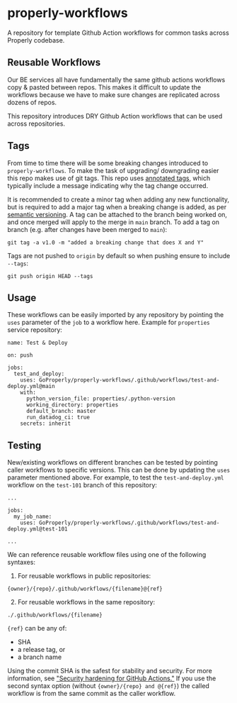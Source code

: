 # properly-workflows

A repository for template Github Action workflows for common tasks across Properly codebase.

## Reusable Workflows
Our BE services all have fundamentally the same github actions workflows copy & pasted between repos. This makes it difficult to update the workflows because we have to make sure changes are replicated across dozens of repos.

This repository introduces DRY Github Action workflows that can be used across repositories.

## Tags
From time to time there will be some breaking changes introduced to `properly-workflows`. To make the task of upgrading/ downgrading easier this repo makes use of git tags. This repo uses [annotated tags](https://git-scm.com/book/en/v2/Git-Basics-Tagging#_annotated_tags), which typically include a message indicating why the tag change occurred.

It is recommended to create a minor tag when adding any new functionality, but is required to add a major tag when a breaking change is added, as per [semantic versioning](https://semver.org/).
A tag can be attached to the branch being worked on, and once merged will apply to the merge in `main` branch.
To add a tag on branch (e.g. after changes have been merged to `main`):
```
git tag -a v1.0 -m "added a breaking change that does X and Y"
```
Tags are not pushed to `origin` by default so when pushing ensure to include `--tags`:
```
git push origin HEAD --tags
```


## Usage
These workflows can be easily imported by any repository by pointing the `uses` parameter of the `job` to a workflow here. Example for `properties` service repository:
```
name: Test & Deploy

on: push

jobs:
  test_and_deploy:
    uses: GoProperly/properly-workflows/.github/workflows/test-and-deploy.yml@main
    with:
      python_version_file: properties/.python-version
      working_directory: properties
      default_branch: master
      run_datadog_ci: true
    secrets: inherit
```

## Testing
New/existing workflows on different branches can be tested by pointing caller workflows to specific versions. This can be done by updating the `uses` parameter mentioned above. For example, to test the `test-and-deploy.yml` workflow on the `test-101` branch of this repository:
```
...

jobs:
  my_job_name:
    uses: GoProperly/properly-workflows/.github/workflows/test-and-deploy.yml@test-101

...
```
We can reference reusable workflow files using one of the following syntaxes:

1. For reusable workflows in public repositories:

```
{owner}/{repo}/.github/workflows/{filename}@{ref}
```
2. For reusable workflows in the same repository:
```
./.github/workflows/{filename}
```

`{ref}` can be any of:
- SHA
- a release tag, or
- a branch name

Using the commit SHA is the safest for stability and security. For more information, see ["Security hardening for GitHub Actions."](https://docs.github.com/en/actions/learn-github-actions/security-hardening-for-github-actions#reusing-third-party-workflows) If you use the second syntax option (without `{owner}/{repo} and @{ref}`) the called workflow is from the same commit as the caller workflow.
